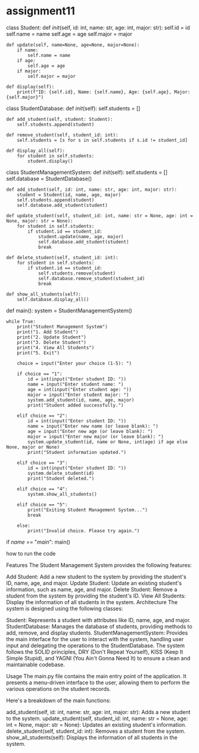 # assignment11

class Student:
	def _init_(self, id: int, name: str, age: int, major: str):
    	self.id = id
    	self.name = name
    	self.age = age
    	self.major = major
 
	def update(self, name=None, age=None, major=None):
    	if name:
        	self.name = name
    	if age:
        	self.age = age
    	if major:
        	self.major = major
 
	def display(self):
    	print(f"ID: {self.id}, Name: {self.name}, Age: {self.age}, Major: {self.major}")
 
class StudentDatabase:
	def _init_(self):
    	self.students = []
 
	def add_student(self, student: Student):
    	self.students.append(student)
 
	def remove_student(self, student_id: int):
    	self.students = [s for s in self.students if s.id != student_id]
 
	def display_all(self):
    	for student in self.students:
        	student.display()
 
class StudentManagementSystem:
	def _init_(self):
    	self.students = []
    	self.database = StudentDatabase()
 
	def add_student(self, id: int, name: str, age: int, major: str):
    	student = Student(id, name, age, major)
    	self.students.append(student)
    	self.database.add_student(student)
 
	def update_student(self, student_id: int, name: str = None, age: int = None, major: str = None):
    	for student in self.students:
        	if student.id == student_id:
            	student.update(name, age, major)
                self.database.add_student(student)
            	break
 
	def delete_student(self, student_id: int):
    	for student in self.students:
        	if student.id == student_id:
            	self.students.remove(student)
                self.database.remove_student(student_id)
            	break
 
	def show_all_students(self):
    	self.database.display_all()
 
def main():
	system = StudentManagementSystem()
 
	while True:
    	print("Student Management System")
    	print("1. Add Student")
    	print("2. Update Student")
    	print("3. Delete Student")
    	print("4. View All Students")
    	print("5. Exit")
 
    	choice = input("Enter your choice (1-5): ")
 
    	if choice == "1":
        	id = int(input("Enter student ID: "))
        	name = input("Enter student name: ")
        	age = int(input("Enter student age: "))
        	major = input("Enter student major: ")
        	system.add_student(id, name, age, major)
        	print("Student added successfully.")
 
    	elif choice == "2":
        	id = int(input("Enter student ID: "))
        	name = input("Enter new name (or leave blank): ")
        	age = input("Enter new age (or leave blank): ")
        	major = input("Enter new major (or leave blank): ")
        	system.update_student(id, name or None, int(age) if age else None, major or None)
        	print("Student information updated.")
 
    	elif choice == "3":
        	id = int(input("Enter student ID: "))
        	system.delete_student(id)
        	print("Student deleted.")
 
    	elif choice == "4":
        	system.show_all_students()
 
    	elif choice == "5":
        	print("Exiting Student Management System...")
        	break
 
    	else:
        	print("Invalid choice. Please try again.")
 
if _name_ == "_main_":
    main()



how to run the code

Features
The Student Management System provides the following features:

Add Student: Add a new student to the system by providing the student's ID, name, age, and major.
Update Student: Update an existing student's information, such as name, age, and major.
Delete Student: Remove a student from the system by providing the student's ID.
View All Students: Display the information of all students in the system.
Architecture
The system is designed using the following classes:

Student: Represents a student with attributes like ID, name, age, and major.
StudentDatabase: Manages the database of students, providing methods to add, remove, and display students.
StudentManagementSystem: Provides the main interface for the user to interact with the system, handling user input and delegating the operations to the StudentDatabase.
The system follows the SOLID principles, DRY (Don't Repeat Yourself), KISS (Keep It Simple Stupid), and YAGNI (You Ain't Gonna Need It) to ensure a clean and maintainable codebase.

Usage
The main.py file contains the main entry point of the application. It presents a menu-driven interface to the user, allowing them to perform the various operations on the student records.

Here's a breakdown of the main functions:

add_student(self, id: int, name: str, age: int, major: str): Adds a new student to the system.
update_student(self, student_id: int, name: str = None, age: int = None, major: str = None): Updates an existing student's information.
delete_student(self, student_id: int): Removes a student from the system.
show_all_students(self): Displays the information of all students in the system.
